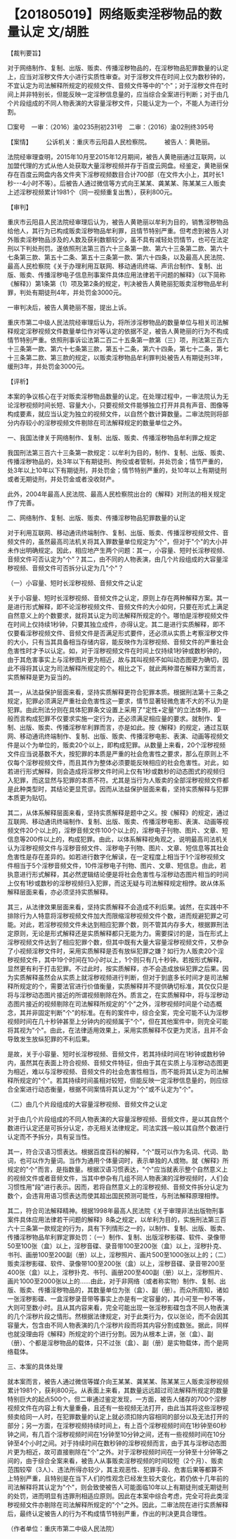 # 【201805019】网络贩卖淫秽物品的数量认定 文/胡胜

【裁判要旨】

对于网络制作、复制、出版、贩卖、传播淫秽物品的，在淫秽物品犯罪数量的认定上，应当对淫秽文件大小进行实质性审查。对于淫秽文件在时间上仅为数秒钟的，不宜认定为司法解释所规定的视频文件、音频文件等中的"个"；对于淫秽文件在时间上并非特别长，但能反映一定淫秽信息量的，应当综合全案进行判断；对于由几个片段组成的不同人物表演的大容量淫秽文件，只能认定为一个，不能人为进行分割。

□案号　一审：（2016）渝0235刑初231号　二审：（2016）渝02刑终395号

【案情】 　　公诉机关：重庆市云阳县人民检察院。 　　被告人：黄艳丽。

法院经审理查明，2015年10月至2015年12月期间，被告人黄艳丽通过互联网，以加盟代理的方式从他人处获取大量淫秽视频并存于百度云网盘。经鉴定，黄艳丽保存在百度云网盘内各文件夹下淫秽视频数目合计700部（在文件大小上，其时长1秒---4小时不等）。后被告人通过微信等方式向王某某、龚某某、陈某某三人贩卖上述淫秽视频累计1981个（同一视频重复出售），获利800元。

【审判】

重庆市云阳县人民法院经审理后认为，被告人黄艳丽以牟利为目的，销售淫秽物品给他人，其行为已构成贩卖淫秽物品牟利罪，且情节特别严重。但考虑到被告人对外贩卖淫秽物品涉及的人数及获利数额较少，虽不具有减轻处罚情节，也可在法定刑以下判处刑罚。遂依照刑法第三百六十三条第一款、第六十三条第二款、第六十七条第三款、第五十二条、第五十三条第一款、第六十四条，以及最高人民法院、最高人民检察院《关于办理利用互联网、移动通讯终端、声讯台制作、复制、出版、贩卖、传播淫秽电子信息刑事案件具体应用法律若干问题的解释》（以下简称《解释》）第1条第（1）项及第2条的规定，判决被告人黄艳丽犯贩卖淫秽物品牟利罪，判处有期徒刑4年，并处罚金3000元。

一审判决后，被告人黄艳丽不服，提出上诉。

重庆市第二中级人民法院经审理后认为，将所涉淫秽物品的数量单位与相关司法解释规定淫秽视频文件数量单位作对等认定的依据不足，被告人黄艳丽的行为不构成情节特别严重。依照刑事诉讼法第二百二十五条第一款第（三）项，刑法第三百六十三条第一款、第六十七条第三款，第五十二条，第六十四条，第七十二条，第七十三条第二款、第三款的规定，以贩卖淫秽物品牟利罪判处被告人有期徒刑3年，缓刑3年，并处罚金3000元。

【评析】

本案的争议核心在于对贩卖淫秽物品数量的认定。在处理过程中，一审法院认为无论淫秽视频时间长短、容量大小，只要视频文件能够独立打开并具有声音、图像等构成要素，就应当认定为独立的视频文件，以自然个数计算数量。二审法院则将部分内存较小的淫秽视频文件剔除在司法解释规定的数量单位之外。

一、我国法律关于网络制作、复制、出版、贩卖、传播淫秽物品牟利罪之规定

我国刑法第三百六十三条第一款规定：以牟利为目的，制作、复制、出版、贩卖、传播淫秽物品的，处3年以下有期徒刑、拘役或者管制，并处罚金；情节严重的，处3年以上10年以下有期徒刑，并处罚金；情节特别严重的，处10年以上有期徒刑或者无期徒刑，并处罚金或者没收财产。

此外，2004年最高人民法院、最高人民检察院出台的《解释》对刑法的相关规定作了完善。

二、网络制作、复制、出版、贩卖、传播淫秽物品犯罪数量的认定

对于利用互联网、移动通讯终端制作、复制、出版、贩卖、传播淫秽视频文件、音频文件的，虽然最高司法机关将其入罪数量单位规定为"个"，但对于"个"的大小并未作出明确规定。因此，相应地产生两个问题：其一，小容量、短时长淫秽视频、音频文件可否认定为"个"？其二，由不同的人物表演，由几个片段组成的大容量淫秽视频、音频文件可否拆分认定为几"个"？

（一）小容量、短时长淫秽视频、音频文件之认定

关于小容量、短时长淫秽视频、音频文件之认定，原则上存在两种解释方案。其一是进行形式解释，即不论淫秽视频文件、音频文件的大小如何，只要在形式上满足自然意义上的个数要求，就将其认定为司法解释所规定的个。哪怕是淫秽视频文件在时间上仅持续1秒钟，只要其独立成件，亦得认定。其二是进行实质解释，即不仅要看淫秽视频文件、音频文件是否满足形式要件，还必须从实质上考察淫秽文件的大小，只有当其具备相当存储内容，能反映作为淫秽视频、音频文件的严重社会危害性时才予以认定。如，对于淫秽视频文件在时间上仅持续1秒钟或数秒钟的，由于其危害事实上与淫秽图片更为相近，故与其叫视频不如叫动态图更为确切，因此不得将其认定为司法解释所规定的个。相比之下，就此两种潜在解释方案而言，实质解释是更为妥当的。

其一，从法益保护层面来看，坚持实质解释更符合犯罪本质。根据刑法第十三条之规定，犯罪必须满足严重社会危害性这一要求，情节显著轻微危害不大的不认为是犯罪。由此刑法分则在具体犯罪条文设置上采用了"定性+定量"的立法体例，即一般而言构成犯罪不仅要求实施一定行为，还必须满足相应量的要求。就制作、复制、出版、贩卖、传播淫秽牟利罪而言，亦是如此。按《解释》的规定，通过互联网、移动通讯终端制作、复制、出版、贩卖、传播淫秽电影、表演、动画等视频文件是以个为单位的，贩卖20个以上，即构成犯罪。从数量上来看，20个淫秽视频文件应当说基数不大，按犯罪的本质是严重的社会危害性之要求，那么在原则上不仅每个淫秽视频文件，而且其作为整体必须要能反映相应的社会危害性。对此，如若进行形式解释，则会造成将淫秽文件时间上仅有1秒或数秒的动态图式的视频归入犯罪，而这显然与犯罪的本质不符。尤其是当行为人贩卖的全部淫秽视频文件都是此种类型时，其结论更显荒谬。因而从法益保护层面来看，坚持实质解释与犯罪本质更为贴切。

其二，从体系解释层面来看，坚持实质解释是题中之义。按《解释》的规定，通过互联网、移动通讯终端制作、复制、出版、贩卖、传播淫秽电影、表演、动画等视频文件20个以上的，淫秽音频文件100个以上的，淫秽电子刊物、图片、文章、短信息等200件以上的，构成犯罪。由此，以体系解释视角观之，说明最高司法机关认为淫秽视频文件与淫秽音频文件、淫秽电子刊物、图片、文章、短信息等其社会危害性是存在差异的。如若进行数字化解读，在一定程度上相当于1个淫秽视频文件相当于5个淫秽音频文件，10件淫秽电子刊物、图片、文章、短信息。由此，若执意进行形式解释，其必然逻辑结论便是将社会危害性与淫秽动态图片相当的时间上仅有1秒或数秒的淫秽视频归入犯罪，而这无疑与司法解释规定相悖。故从体系解释层面来看，亦必须坚持实质解释。

其三，从法律效果层面来看，坚持实质解释不会造成不利后果。诚然，在实践中不排除行为人特意将淫秽视频文件加大而限缩淫秽视频文件个数，进而规避犯罪之可能。对此，若淫秽视频文件未达到相应犯罪个数，则不管其内存多大，根据罪刑法定原则，无论是形式解释还是实质解释都只无能为力。需要探讨的是，当在形式上淫秽视频文件达到了相应犯罪个数，但其中既有大量大容量淫秽视频文件，又参杂了小视频淫秽文件时，采用实质解释是否有放纵犯罪之嫌？如行为人贩卖20个淫秽视频文件，其中19个时间在10小时以上，1个则只有几十秒钟。若按形式解释，显然更有利于打击犯罪。不过此时，按实质解释，亦不会造成放纵犯罪之后果。因为实质解释虽然会从实质上就淫秽视频进行判断，但对于到底多长时间才是司法解释所规定的个，需要法官进行价值衡量，实质解释并不提供确切标准，其仅仅只是将与淫秽动态图片接近的所谓视频剔除在外。质言之，在实质解释中，将与淫秽动态图片接近的视频剔除在司法解释所规定的"个"之外，淫秽视频时间是个动态概念，其并非固定判断"个"的标准。在有的案件中，综合全案，完全可能不认为淫秽视频时间在几十秒钟甚至上分钟内的视频属于"个"，但在其他案件中，则完全可能将其视为"个"。由此，在法律适用效果上，采用实质解释不仅更为灵活，且并不会导致发生放纵犯罪的不利后果。

是故，关于小容量、短时长淫秽视频、音频文件，若其持续时间在1秒钟或数秒钟内，虽然其在表面上符合视频、音频文件特征，但由于其在实质上与淫秽动态图更为相近，难以与淫秽视频、音频文件的社会危害性相当，而不能将其认定为司法解释所规定的"个"。若其持续时间虽相对较短，但能反映一定淫秽信息量的，则应综合全案进行动态衡量，根据不同案情将其认定为"个"或不认定为"个"。

（二）由几个片段组成的大容量淫秽视频、音频文件之认定

对于由几个片段组成的不同人物表演的大容量淫秽视频、音频文件，是以其自然个数进行认定还是可拆分认定，亦无相关法律规定。司法实践一般以其自然个数进行认定而不予拆分，具有妥当性。

其一，符合汉语习惯表达。根据百度百科的解释，"个"既可以作为名词、代词、助词，也可以作为量词。当作为通用个体量词时，表示单独的人或物。就《解释》所规定的"个"而言，是指数量。根据汉语习惯表达，"个"应当就表示整个自然意义上的视频文件或者音频文件，当其中参杂有几组不同人物表演的淫秽视频时，人们会习惯性用"段"进行表示。因而，若将自然意义上的淫秽视频、音频文件拆分认定为数个，会违背用语习惯表达而使其超出国民预测可能性，与刑法解释原理相悖。

其二，符合司法解释精神。根据1998年最高人民法院《关于审理非法出版物刑事案件具体应用法律若干问题的解释》8条之规定，以牟利为目的，实施刑法第三百六十三条第一款规定的行为，具有下列情形之一的，以制作、复制、出版、贩卖、传播淫秽物品牟利罪定罪处罚：（一）制作、复制、出版淫秽影碟、软件、录像带50至100张（盒）以上，淫秽音碟、录音带100至200张（盒）以上，淫秽扑克、书刊、画册100至200副（册）以上，淫秽照片、画片500至1000张以上的；（二）贩卖淫秽影碟、软件、录像带100至200张（盒）以上，淫秽音碟、录音带200至400张（盒）以上，淫秽扑克、书刊、画册200至400副（册）以上，淫秽照片、画片1000至2000张以上的......由此，对于非网络（或者称实物）制作、复制、出版、贩卖、传播淫秽物品的，其数量单位为张（盒）、副（册）。而众所周知，诸如一张淫秽影碟、一盒淫秽录音带等事实上亦是有一定容量的，其小可至一秒不等，大则可至数小时。且从其内容来看，完全可能出现一张淫秽影碟包含不同人物表演的几个淫秽片段之情形。然根据法律规定，对于此类行为，仅以张论，而不会因其容量大，包含由不同人物表演的几个淫秽片段而将其内容分割成数张。据此，同样也就没理由将《解释》所规定的个进行分割。因为从根本上讲，张（盒）、副（册）、个都是淫秽物品的载体，只不过张（盒）、副（册）是实物载体，而个是网络载体。

三、本案的具体处理

就本案而言，被告人通过微信等媒介向王某某、龚某某、陈某某三人贩卖淫秽视频累计1981个，获利800元。从表面上来看，其数量远远超过司法解释所规定的数量特别巨大的起点500个。但二审通过鉴定发现，一方面，被告人储存的700个淫秽视频文件在内容上有大量重叠，且还有一些视频无法打开，由此当其将这些淫秽视频卖给同一人时，在犯罪数量的认定上就必须扣除内容相同的部分以及无法打开的部分；另一方面，在淫秽视频持续时间上，有上百个淫秽视频时间在1秒钟至60秒钟之间，有几百个淫秽视频时间在1分钟至10分钟之间，还有一些视频时间在10分钟至4个小时之间。对于持续时间在数秒钟的淫秽视频而言，由于其与淫秽动态图片更为相近，故可直接剔除在"个"之外。对于淫秽视频时间在一分钟至十分钟等之间的，由于综合全案来看，被告人从事贩卖淫秽视频的时间较短（2个月）、贩卖范围较窄（3人）、违法所得亦较少，其主观恶性、犯罪手段、危害后果等都算不上特别严重，且特别是在当下人们的性观念已经发生较大变化，若仍依十几年前的司法解释将其认定为"个"，则会致使被告人可能面临10年以上有期徒刑或无期徒刑的处罚，进而明显有违罪刑相适应原则。因此在本案中综合考虑，完全可将此类淫秽视频文件亦剔除在司法解释所规定的"个"之外。因此，二审法院在进行实质解释后，最终认定被告人的行为不构成情节特别严重，作出的判决更具合理性。

（作者单位：重庆市第二中级人民法院）